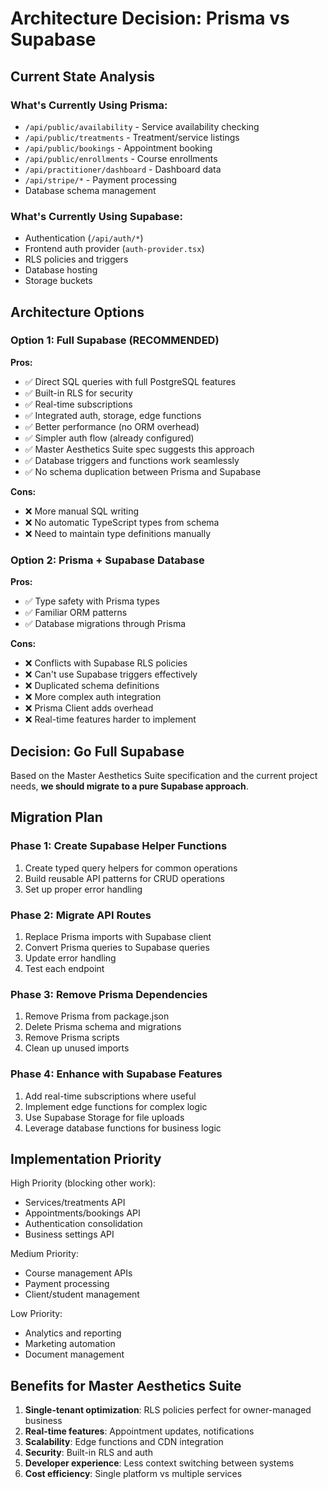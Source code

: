 # Architecture Decision: Prisma vs Supabase

## Current State Analysis

### What's Currently Using Prisma:
- `/api/public/availability` - Service availability checking
- `/api/public/treatments` - Treatment/service listings  
- `/api/public/bookings` - Appointment booking
- `/api/public/enrollments` - Course enrollments
- `/api/practitioner/dashboard` - Dashboard data
- `/api/stripe/*` - Payment processing
- Database schema management

### What's Currently Using Supabase:
- Authentication (`/api/auth/*`)
- Frontend auth provider (`auth-provider.tsx`)
- RLS policies and triggers
- Database hosting
- Storage buckets

## Architecture Options

### Option 1: Full Supabase (RECOMMENDED)
**Pros:**
- ✅ Direct SQL queries with full PostgreSQL features
- ✅ Built-in RLS for security
- ✅ Real-time subscriptions  
- ✅ Integrated auth, storage, edge functions
- ✅ Better performance (no ORM overhead)
- ✅ Simpler auth flow (already configured)
- ✅ Master Aesthetics Suite spec suggests this approach
- ✅ Database triggers and functions work seamlessly
- ✅ No schema duplication between Prisma and Supabase

**Cons:**
- ❌ More manual SQL writing
- ❌ No automatic TypeScript types from schema
- ❌ Need to maintain type definitions manually

### Option 2: Prisma + Supabase Database
**Pros:**
- ✅ Type safety with Prisma types
- ✅ Familiar ORM patterns
- ✅ Database migrations through Prisma

**Cons:**
- ❌ Conflicts with Supabase RLS policies
- ❌ Can't use Supabase triggers effectively
- ❌ Duplicated schema definitions
- ❌ More complex auth integration
- ❌ Prisma Client adds overhead
- ❌ Real-time features harder to implement

## Decision: Go Full Supabase

Based on the Master Aesthetics Suite specification and the current project needs, **we should migrate to a pure Supabase approach**.

## Migration Plan

### Phase 1: Create Supabase Helper Functions
1. Create typed query helpers for common operations
2. Build reusable API patterns for CRUD operations
3. Set up proper error handling

### Phase 2: Migrate API Routes
1. Replace Prisma imports with Supabase client
2. Convert Prisma queries to Supabase queries
3. Update error handling
4. Test each endpoint

### Phase 3: Remove Prisma Dependencies
1. Remove Prisma from package.json
2. Delete Prisma schema and migrations
3. Remove Prisma scripts
4. Clean up unused imports

### Phase 4: Enhance with Supabase Features
1. Add real-time subscriptions where useful
2. Implement edge functions for complex logic
3. Use Supabase Storage for file uploads
4. Leverage database functions for business logic

## Implementation Priority

High Priority (blocking other work):
- Services/treatments API
- Appointments/bookings API  
- Authentication consolidation
- Business settings API

Medium Priority:
- Course management APIs
- Payment processing
- Client/student management

Low Priority:
- Analytics and reporting
- Marketing automation
- Document management

## Benefits for Master Aesthetics Suite

1. **Single-tenant optimization**: RLS policies perfect for owner-managed business
2. **Real-time features**: Appointment updates, notifications
3. **Scalability**: Edge functions and CDN integration  
4. **Security**: Built-in RLS and auth
5. **Developer experience**: Less context switching between systems
6. **Cost efficiency**: Single platform vs multiple services
